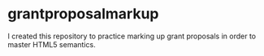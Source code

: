 # grantproposalmarkup
I created this repository to practice marking up grant proposals in order to master HTML5 semantics.
